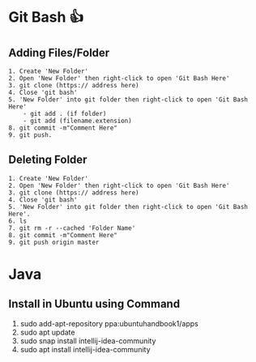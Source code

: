 # Git Bash :+1:
## Adding Files/Folder
```
1. Create 'New Folder'
2. Open 'New Folder' then right-click to open 'Git Bash Here'
3. git clone (https:// address here)
4. Close 'git bash'
5. 'New Folder' into git folder then right-click to open 'Git Bash Here'
    - git add . (if folder)
    - git add (filename.extension)
8. git commit -m"Comment Here"
9. git push.
```

## Deleting Folder
```
1. Create 'New Folder'
2. Open 'New Folder' then right-click to open 'Git Bash Here'
3. git clone (https:// address here)
4. Close 'git bash'
5. 'New Folder' into git folder then right-click to open 'Git Bash Here'.
6. ls
7. git rm -r --cached 'Folder Name'
8. git commit -m"Comment Here"
9. git push origin master
```





# Java
## Install in Ubuntu using Command
1. sudo add-apt-repository ppa:ubuntuhandbook1/apps
2. sudo apt update
3. sudo snap install intellij-idea-community
4. sudo apt install intellij-idea-community
